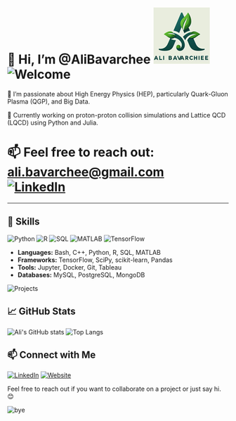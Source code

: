 👋 Hi, I’m @AliBavarchee ![Logo](logo.png)
![Welcome](https://img.shields.io/badge/WELCOME-TO%20MY%20PROFILE-blueviolet?style=for-the-badge&logo=github)
====
👀 I’m passionate about High Energy Physics (HEP), particularly Quark-Gluon Plasma (QGP), and Big Data.  

🌱 Currently working on proton-proton collision simulations and Lattice QCD (LQCD) using Python and Julia.  

📫 Feel free to reach out: [ali.bavarchee@gmail.com](mailto:ali.bavarchee@gmail.com)  
[![LinkedIn](https://img.shields.io/badge/LinkedIn-0077B5?style=flat&logo=linkedin&logoColor=white)](https://www.linkedin.com/in/ali-bavarchee-qip/)
====

---
## 🚀 Skills
![Python](https://img.shields.io/badge/PYTHON-3776AB?style=for-the-badge&logo=python&logoColor=white) ![R](https://img.shields.io/badge/R-276DC3?style=for-the-badge&logo=r&logoColor=white) ![SQL](https://img.shields.io/badge/SQL-4479A1?style=for-the-badge&logo=postgresql&logoColor=white) ![MATLAB](https://img.shields.io/badge/MATLAB-0076A8?style=for-the-badge&logo=mathworks&logoColor=white) ![TensorFlow](https://img.shields.io/badge/TENSORFLOW-FF6F00?style=for-the-badge&logo=tensorflow&logoColor=white)

- **Languages:** Bash, C++, Python, R, SQL, MATLAB
- **Frameworks:** TensorFlow, SciPy, scikit-learn, Pandas
- **Tools:** Jupyter, Docker, Git, Tableau
- **Databases:** MySQL, PostgreSQL, MongoDB

![Projects](https://media.giphy.com/media/3o7aCTfyhYawdOXcFW/giphy.gif)

## 📈 GitHub Stats
![Ali's GitHub stats](https://github-readme-stats.vercel.app/api?username=AliBavarchee&show_icons=true&theme=radical)
![Top Langs](https://github-readme-stats.vercel.app/api/top-langs/?username=AliBavarchee&layout=compact&theme=radical)

## 📫 Connect with Me
[![LinkedIn](https://img.shields.io/badge/LINKEDIN-0077B5?style=for-the-badge&logo=linkedin&logoColor=white)](https://www.linkedin.com/in/ali-bavarchee-qip/)
[![Website](https://img.shields.io/badge/WEBSITE-FF5722?style=for-the-badge&logo=google-chrome&logoColor=white)](https://t.me/DIGITALHANAARTS2)

Feel free to reach out if you want to collaborate on a project or just say hi. 😊

![bye](https://giphy.com/gifs/justin-raccoon-pedro-tHIRLHtNwxpjIFqPdV)

<!---
AliBavarchee/AliBavarchee is a ✨ special ✨ repository because its `README.md` (this file) appears on your GitHub profile.
You can click the Preview link to take a look at your changes.
--->
